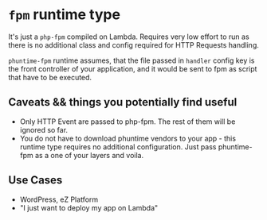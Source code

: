 # `fpm` runtime type

It's just a `php-fpm` compiled on Lambda. Requires very low effort to run as there is no additional class and config required
for HTTP Requests handling.

`phuntime-fpm` runtime assumes, that the file passed in `handler` config key is the front controller of your application,
and it would be sent to fpm as script that have to be executed. 

## Caveats && things you potentially find useful

- Only HTTP Event are passed to php-fpm. The rest of them will be ignored so far. 
- You do not have to download phuntime vendors to your app - this runtime type requires no additional configuration. Just 
pass phuntime-fpm as a one of your layers and voila.

## Use Cases

- WordPress, eZ Platform 
- "I just want to deploy my app on Lambda"

